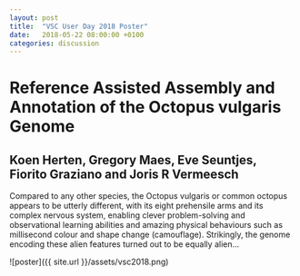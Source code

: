 ```yaml
---
layout: post
title:  "VSC User Day 2018 Poster"
date:   2018-05-22 08:00:00 +0100
categories: discussion
---
```


# Reference Assisted Assembly and Annotation of the Octopus vulgaris Genome

## Koen Herten, Gregory Maes, Eve Seuntjes, Fiorito Graziano and Joris R Vermeesch

Compared to any other species, the Octopus vulgaris or common octopus appears to be utterly different, with its eight prehensile arms and its complex nervous system, enabling clever problem-solving and observational learning abilities and amazing physical behaviours such as millisecond colour and shape change (camouflage). Strikingly, the genome encoding these alien features turned out to be equally alien...


![poster]({{ site.url }}/assets/vsc2018.png)

